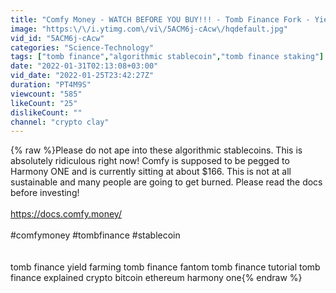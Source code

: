 ```yaml
---
title: "Comfy Money - WATCH BEFORE YOU BUY!!! - Tomb Finance Fork - Yield Farming"
image: "https:\/\/i.ytimg.com\/vi\/5ACM6j-cAcw\/hqdefault.jpg"
vid_id: "5ACM6j-cAcw"
categories: "Science-Technology"
tags: ["tomb finance","algorithmic stablecoin","tomb finance staking"]
date: "2022-01-31T02:13:08+03:00"
vid_date: "2022-01-25T23:42:27Z"
duration: "PT4M9S"
viewcount: "585"
likeCount: "25"
dislikeCount: ""
channel: "crypto clay"
---
```

{% raw %}Please do not ape into these algorithmic stablecoins. This is absolutely ridiculous right now! Comfy is supposed to be pegged to Harmony ONE and is currently sitting at about $166. This is not at all sustainable and many people are going to get burned. Please read the docs before investing!<br /><br /><a rel="nofollow" target="blank" href="https://docs.comfy.money/">https://docs.comfy.money/</a><br /><br />#comfymoney #tombfinance #stablecoin<br /><br /><br /> tomb finance  yield farming tomb finance fantom tomb finance tutorial tomb finance explained crypto bitcoin ethereum harmony one{% endraw %}
